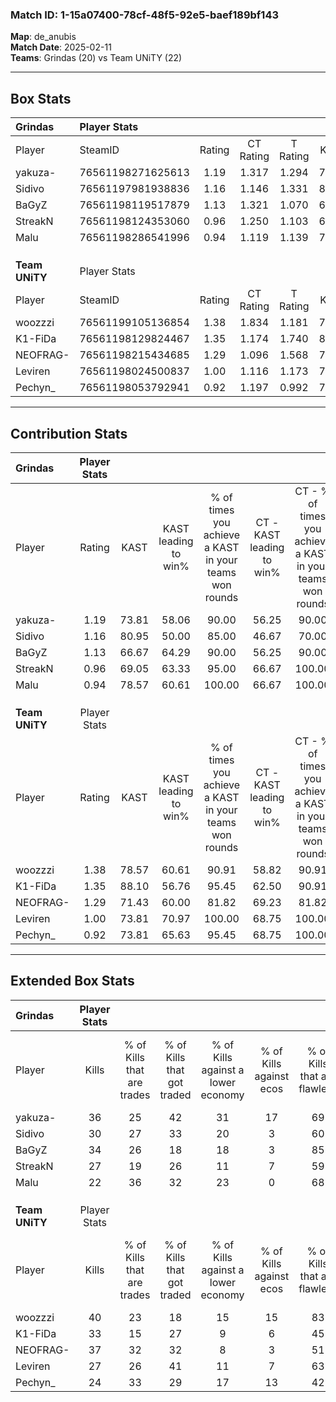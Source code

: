 ### Match ID: 1-15a07400-78cf-48f5-92e5-baef189bf143  
**Map**: de_anubis  
**Match Date**: 2025-02-11  
**Teams**: Grindas (20) vs Team UNiTY (22)  

---  

## Box Stats  

| **Grindas**    | Player Stats      |        |           |          |       |      |       |         |        |      |     |
| :- | :- | :-: | :-: | :-: | :-: | :-: | :-: | :-: | :-: | :-: | :-: |
| Player         | SteamID           | Rating | CT Rating | T Rating | KAST  | ADR  | Kills | Assists | Deaths | K/D  | HS% |
| yakuza-        | 76561198271625613 |  1.19  |   1.317   |  1.294   | 73.81 | 88.0 |  36   |    8    |   36   | 1.00 | 63  |
| Sidivo         | 76561197981938836 |  1.16  |   1.146   |  1.331   | 80.95 | 78.5 |  30   |   12    |   31   | 0.97 | 66  |
| BaGyZ          | 76561198119517879 |  1.13  |   1.321   |  1.070   | 66.67 | 71.8 |  34   |    3    |   28   | 1.21 | 20  |
| StreakN        | 76561198124353060 |  0.96  |   1.250   |  1.103   | 69.05 | 79.9 |  27   |   12    |   35   | 0.77 | 59  |
| Malu           | 76561198286541996 |  0.94  |   1.119   |  1.139   | 78.57 | 72.4 |  22   |   13    |   32   | 0.69 | 54  |
|                |                   |        |           |          |       |      |       |         |        |      |     |
|                |                   |        |           |          |       |      |       |         |        |      |     |
|                |                   |        |           |          |       |      |       |         |        |      |     |
| **Team UNiTY** | Player Stats      |        |           |          |       |      |       |         |        |      |     |
| Player         | SteamID           | Rating | CT Rating | T Rating | KAST  | ADR  | Kills | Assists | Deaths | K/D  | HS% |
| woozzzi        | 76561199105136854 |  1.38  |   1.834   |  1.181   | 78.57 | 90.7 |  40   |    5    |   30   | 1.33 | 17  |
| K1-FiDa        | 76561198129824467 |  1.35  |   1.174   |  1.740   | 88.10 | 90.1 |  33   |   16    |   28   | 1.18 | 69  |
| NEOFRAG-       | 76561198215434685 |  1.29  |   1.096   |  1.568   | 71.43 | 90.3 |  37   |   10    |   29   | 1.28 | 54  |
| Leviren        | 76561198024500837 |  1.00  |   1.116   |  1.173   | 73.81 | 64.0 |  27   |   10    |   30   | 0.90 | 29  |
| Pechyn_        | 76561198053792941 |  0.92  |   1.197   |  0.992   | 73.81 | 68.1 |  24   |   13    |   33   | 0.73 | 50  |
---  

## Contribution Stats  

| **Grindas**    | Player Stats |       |                      |                                                        |                           |                                                             |                          |                                                            |
| :- | :-: | :-: | :-: | :-: | :-: | :-: | :-: | :-: |
| Player         |    Rating    | KAST  | KAST leading to win% | % of times you achieve a KAST in your teams won rounds | CT - KAST leading to win% | CT - % of times you achieve a KAST in your teams won rounds | T - KAST leading to win% | T - % of times you achieve a KAST in your teams won rounds |
| yakuza-        |     1.19     | 73.81 |        58.06         |                         90.00                          |           56.25           |                            90.00                            |          60.00           |                           90.00                            |
| Sidivo         |     1.16     | 80.95 |        50.00         |                         85.00                          |           46.67           |                            70.00                            |          52.63           |                           100.00                           |
| BaGyZ          |     1.13     | 66.67 |        64.29         |                         90.00                          |           56.25           |                            90.00                            |          75.00           |                           90.00                            |
| StreakN        |     0.96     | 69.05 |        63.33         |                         95.00                          |           66.67           |                           100.00                            |          60.00           |                           90.00                            |
| Malu           |     0.94     | 78.57 |        60.61         |                         100.00                         |           66.67           |                           100.00                            |          55.56           |                           100.00                           |
|                |              |       |                      |                                                        |                           |                                                             |                          |                                                            |
|                |              |       |                      |                                                        |                           |                                                             |                          |                                                            |
|                |              |       |                      |                                                        |                           |                                                             |                          |                                                            |
| **Team UNiTY** | Player Stats |       |                      |                                                        |                           |                                                             |                          |                                                            |
| Player         |    Rating    | KAST  | KAST leading to win% | % of times you achieve a KAST in your teams won rounds | CT - KAST leading to win% | CT - % of times you achieve a KAST in your teams won rounds | T - KAST leading to win% | T - % of times you achieve a KAST in your teams won rounds |
| woozzzi        |     1.38     | 78.57 |        60.61         |                         90.91                          |           58.82           |                            90.91                            |          62.50           |                           90.91                            |
| K1-FiDa        |     1.35     | 88.10 |        56.76         |                         95.45                          |           62.50           |                            90.91                            |          52.38           |                           100.00                           |
| NEOFRAG-       |     1.29     | 71.43 |        60.00         |                         81.82                          |           69.23           |                            81.82                            |          52.94           |                           81.82                            |
| Leviren        |     1.00     | 73.81 |        70.97         |                         100.00                         |           68.75           |                           100.00                            |          73.33           |                           100.00                           |
| Pechyn_        |     0.92     | 73.81 |        65.63         |                         95.45                          |           68.75           |                           100.00                            |          62.50           |                           90.91                            |
---  

## Extended Box Stats  

| **Grindas**    | Player Stats |                            |                            |                                    |                         |                              |                                 |        |                             |                                     |                          |                               |                            |
| :- | :-: | :-: | :-: | :-: | :-: | :-: | :-: | :-: | :-: | :-: | :-: | :-: | :-: |
| Player         |    Kills     | % of Kills that are trades | % of Kills that got traded | % of Kills against a lower economy | % of Kills against ecos | % of Kills that are flawless | % of Kills that are close duels | Deaths | % of Deaths that get traded | % of Deaths against a lower economy | % of Deaths against ecos | % of Deaths that are flawless | % of Deaths that are close |
| yakuza-        |      36      |             25             |             42             |                 31                 |           17            |              69              |                8                |   36   |             25              |                 11                  |            0             |              67               |             6              |
| Sidivo         |      30      |             27             |             33             |                 20                 |            3            |              60              |                7                |   31   |             19              |                 13                  |            3             |              45               |             3              |
| BaGyZ          |      34      |             26             |             18             |                 18                 |            3            |              85              |                3                |   28   |             18              |                  7                  |            0             |              79               |             7              |
| StreakN        |      27      |             19             |             26             |                 11                 |            7            |              59              |               15                |   35   |             34              |                 14                  |            3             |              49               |             9              |
| Malu           |      22      |             36             |             32             |                 23                 |            0            |              68              |                5                |   32   |             44              |                 13                  |            3             |              56               |             9              |
|                |              |                            |                            |                                    |                         |                              |                                 |        |                             |                                     |                          |                               |                            |
|                |              |                            |                            |                                    |                         |                              |                                 |        |                             |                                     |                          |                               |                            |
|                |              |                            |                            |                                    |                         |                              |                                 |        |                             |                                     |                          |                               |                            |
| **Team UNiTY** | Player Stats |                            |                            |                                    |                         |                              |                                 |        |                             |                                     |                          |                               |                            |
| Player         |    Kills     | % of Kills that are trades | % of Kills that got traded | % of Kills against a lower economy | % of Kills against ecos | % of Kills that are flawless | % of Kills that are close duels | Deaths | % of Deaths that get traded | % of Deaths against a lower economy | % of Deaths against ecos | % of Deaths that are flawless | % of Deaths that are close |
| woozzzi        |      40      |             23             |             18             |                 15                 |           15            |              83              |                5                |   30   |             33              |                  7                  |            3             |              90               |             3              |
| K1-FiDa        |      33      |             15             |             27             |                 9                  |            6            |              45              |                6                |   28   |             29              |                 11                  |            7             |              50               |             11             |
| NEOFRAG-       |      37      |             32             |             32             |                 8                  |            3            |              51              |                8                |   29   |             10              |                 14                  |            10            |              66               |             7              |
| Leviren        |      27      |             26             |             41             |                 11                 |            7            |              63              |                7                |   30   |             37              |                 10                  |            7             |              70               |             7              |
| Pechyn_        |      24      |             33             |             29             |                 17                 |           13            |              42              |                8                |   33   |             39              |                  3                  |            3             |              67               |             9              |
